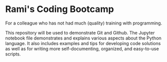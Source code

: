 # Rami's Coding Bootcamp

For a colleague who has not had much (quality) training with programming.

This repository will be used to demonstrate Git and Github.
The Jupyter notebook file demonstrates and explains various aspects about the Python language.
It also includes examples and tips for developing code solutions as well as for writing more self-documenting, organized, and easy-to-use scripts.
